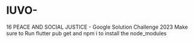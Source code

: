 # IUVO-
16 PEACE AND SOCIAL JUSTICE - Google Solution Challenge 2023
Make sure to Run flutter pub get 
and npm i to install the node_modules 
